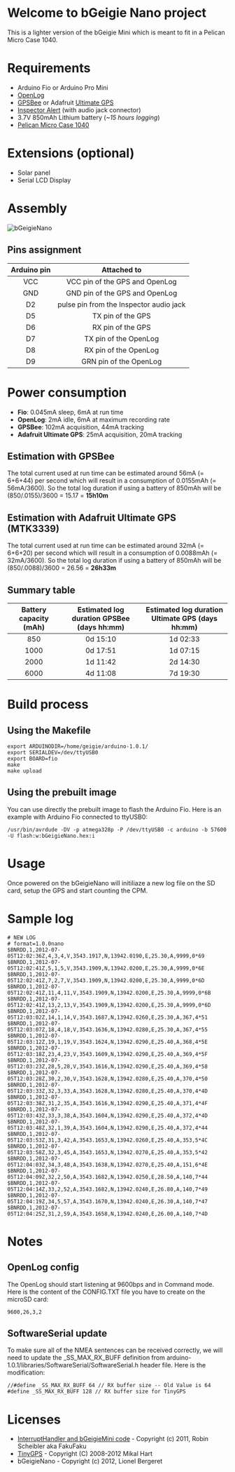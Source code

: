 # Welcome to bGeigie Nano project

This is a lighter version of the bGeigie Mini which is meant to fit in a Pelican Micro Case 1040.

# Requirements
* Arduino Fio or Arduino Pro Mini
* [OpenLog][1]
* [GPSBee][2] or Adafruit [Ultimate GPS][7]
* [Inspector Alert][3] (with audio jack connector)
* 3.7V 850mAh Lithium battery (*~15 hours logging*)
* [Pelican Micro Case 1040][4]

# Extensions (optional)
* Solar panel
* Serial LCD Display

# Assembly

![bGeigieNano](https://github.com/bidouilles/bGeigieNano/raw/master/assembly/bGeigieNano_bb.jpg)

## Pins assignment

| Arduino pin | Attached to |
| :-----------: | :-----------: |
| VCC | VCC pin of the GPS and OpenLog |
| GND | GND pin of the GPS and OpenLog |
| D2 | pulse pin from the Inspector audio jack |
| D5 | TX pin of the GPS |
| D6 | RX pin of the GPS |
| D7 | TX pin of the OpenLog |
| D8 | RX pin of the OpenLog |
| D9 | GRN pin of the OpenLog |

# Power consumption

* **Fio**: 0.045mA sleep, 6mA at run time
* **OpenLog**: 2mA idle, 6mA at maximum recording rate
* **GPSBee**: 102mA acquisition, 44mA tracking
* **Adafruit Ultimate GPS**: 25mA acquisition, 20mA tracking

## Estimation with GPSBee
The total current used at run time can be estimated around 56mA (= 6+6+44) per second which will result in a consumption of 0.0155mAh (= 56mA/3600). So
the total log duration if using a battery of 850mAh will be (850/.0155)/3600 = 15.17 = **15h10m**

## Estimation with Adafruit Ultimate GPS (MTK3339)
The total current used at run time can be estimated around 32mA (= 6+6+20) per second which will result in a consumption of 0.0088mAh (= 32mA/3600). So
the total log duration if using a battery of 850mAh will be (850/.0088)/3600 = 26.56 = **26h33m**

## Summary table

| Battery capacity (mAh) | Estimated log duration GPSBee (days hh:mm) | Estimated log duration Ultimate GPS (days hh:mm) |
| :-----------: | :-----------: | :-----------: |
| 850 |	0d 15:10 | 1d 02:33 |
| 1000 | 0d 17:51 | 1d 07:15 |
| 2000 | 1d 11:42 | 2d 14:30 |
| 6000 | 4d 11:08 | 7d 19:30 |

# Build process
## Using the Makefile
    export ARDUINODIR=/home/geigie/arduino-1.0.1/
    export SERIALDEV=/dev/ttyUSB0
    export BOARD=fio
    make
    make upload

## Using the prebuilt image
You can use directly the prebuilt image to flash the Arduino Fio. Here is an example with Arduino Fio connected to ttyUSB0:

    /usr/bin/avrdude -DV -p atmega328p -P /dev/ttyUSB0 -c arduino -b 57600 -U flash:w:bGeigieNano.hex:i

# Usage
Once powered on the bGeigieNano will initiliaze a new log file on the SD card, setup the GPS and start counting the CPM.

# Sample log

    # NEW LOG
    # format=1.0.0nano
    $BNRDD,1,2012-07-05T12:02:36Z,4,3,4,V,3543.1917,N,13942.0190,E,25.30,A,9999,0*69
    $BNRDD,1,2012-07-05T12:02:41Z,5,1,5,V,3543.1909,N,13942.0200,E,25.30,A,9999,0*6E
    $BNRDD,1,2012-07-05T12:02:41Z,7,2,7,V,3543.1909,N,13942.0200,E,25.30,A,9999,0*6D
    $BNRDD,1,2012-07-05T12:02:41Z,11,4,11,V,3543.1909,N,13942.0200,E,25.30,A,9999,0*6B
    $BNRDD,1,2012-07-05T12:02:41Z,13,2,13,V,3543.1909,N,13942.0200,E,25.30,A,9999,0*6D
    $BNRDD,1,2012-07-05T12:03:02Z,14,1,14,V,3543.1687,N,13942.0260,E,25.30,A,367,4*51
    $BNRDD,1,2012-07-05T12:03:07Z,18,4,18,V,3543.1636,N,13942.0280,E,25.30,A,367,4*55
    $BNRDD,1,2012-07-05T12:03:12Z,19,1,19,V,3543.1624,N,13942.0290,E,25.40,A,368,4*5E
    $BNRDD,1,2012-07-05T12:03:18Z,23,4,23,V,3543.1609,N,13942.0290,E,25.40,A,369,4*5F
    $BNRDD,1,2012-07-05T12:03:23Z,28,5,28,V,3543.1616,N,13942.0290,E,25.40,A,369,4*58
    $BNRDD,1,2012-07-05T12:03:28Z,30,2,30,V,3543.1628,N,13942.0280,E,25.40,A,370,4*50
    $BNRDD,1,2012-07-05T12:03:33Z,32,3,33,A,3543.1628,N,13942.0280,E,25.40,A,370,4*4D
    $BNRDD,1,2012-07-05T12:03:38Z,31,2,35,A,3543.1616,N,13942.0290,E,25.40,A,371,4*4F
    $BNRDD,1,2012-07-05T12:03:43Z,33,3,38,A,3543.1604,N,13942.0290,E,25.40,A,372,4*4D
    $BNRDD,1,2012-07-05T12:03:48Z,32,1,39,A,3543.1604,N,13942.0290,E,25.40,A,372,4*44
    $BNRDD,1,2012-07-05T12:03:53Z,31,3,42,A,3543.1653,N,13942.0260,E,25.40,A,353,5*4C
    $BNRDD,1,2012-07-05T12:03:58Z,32,3,45,A,3543.1653,N,13942.0270,E,25.40,A,353,5*42
    $BNRDD,1,2012-07-05T12:04:03Z,34,3,48,A,3543.1638,N,13942.0270,E,25.40,A,151,6*4E
    $BNRDD,1,2012-07-05T12:04:09Z,32,2,50,A,3543.1682,N,13942.0250,E,28.50,A,140,7*44
    $BNRDD,1,2012-07-05T12:04:14Z,33,2,52,A,3543.1682,N,13942.0240,E,26.80,A,140,7*49
    $BNRDD,1,2012-07-05T12:04:19Z,34,5,57,A,3543.1670,N,13942.0240,E,26.30,A,140,7*47
    $BNRDD,1,2012-07-05T12:04:25Z,31,2,59,A,3543.1658,N,13942.0240,E,26.00,A,140,7*4D

# Notes
## OpenLog config

The OpenLog should start listening at 9600bps and in Command mode. Here is the content of the CONFIG.TXT file you have to create on the microSD card:

    9600,26,3,2

## SoftwareSerial update

To make sure all of the NMEA sentences can be received correctly, we will need to update the _SS_MAX_RX_BUFF definition from arduino-1.0.1/libraries/SoftwareSerial/SoftwareSerial.h header file. Here is the modification:

    //#define _SS_MAX_RX_BUFF 64 // RX buffer size -- Old Value is 64
    #define _SS_MAX_RX_BUFF 128 // RX buffer size for TinyGPS

# Licenses
 * [InterruptHandler and bGeigieMini code][5] - Copyright (c) 2011, Robin Scheibler aka FakuFaku
 * [TinyGPS][6] - Copyright (C) 2008-2012 Mikal Hart
 * bGeigieNano - Copyright (c) 2012, Lionel Bergeret


  [1]: https://github.com/sparkfun/OpenLog "OpenLog"
  [2]: http://www.seeedstudio.com/wiki/GPS_Bee_kit_%28with_Mini_Embedded_Antenna%29 "GPSBee"
  [3]: http://medcom.com/products/inspector-alert "Inspector Alert"
  [4]: http://pelican.com/cases_detail.php?Case=1040 "Pelican Micro Case 1040"
  [5]: https://github.com/fakufaku/SafecastBGeigie-firmware "SafecastBGeigie-firmware"
  [6]: http://arduiniana.org/libraries/tinygps/ "TinyGPS"
  [7]: https://www.adafruit.com/products/746 "Ultimate GPS"
